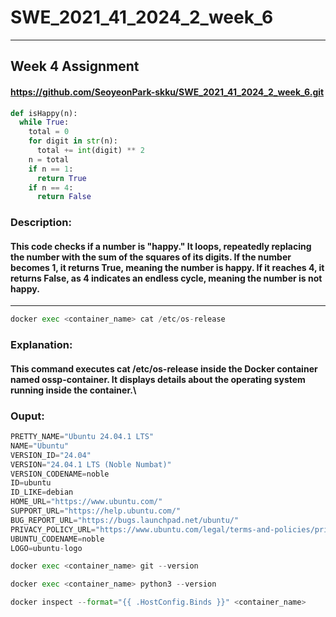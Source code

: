 # SWE_2021_41_2024_2_week_6
---
## Week 4 Assignment
#### https://github.com/SeoyeonPark-skku/SWE_2021_41_2024_2_week_6.git
```python
def isHappy(n):
  while True:
    total = 0
    for digit in str(n):
      total += int(digit) ** 2
    n = total
    if n == 1:
      return True
    if n == 4:
      return False
```
### Description: 
#### This code checks if a number is "happy." It loops, repeatedly replacing the number with the sum of the squares of its digits. If the number becomes 1, it returns True, meaning the number is happy. If it reaches 4, it returns False, as 4 indicates an endless cycle, meaning the number is not happy.

---
```python
docker exec <container_name> cat /etc/os-release
```
### Explanation: 
#### This command executes cat /etc/os-release inside the Docker container named ossp-container. It displays details about the operating system running inside the container.\
### Ouput:
```python
PRETTY_NAME="Ubuntu 24.04.1 LTS"
NAME="Ubuntu"
VERSION_ID="24.04"
VERSION="24.04.1 LTS (Noble Numbat)"
VERSION_CODENAME=noble
ID=ubuntu
ID_LIKE=debian
HOME_URL="https://www.ubuntu.com/"
SUPPORT_URL="https://help.ubuntu.com/"
BUG_REPORT_URL="https://bugs.launchpad.net/ubuntu/"
PRIVACY_POLICY_URL="https://www.ubuntu.com/legal/terms-and-policies/privacy-policy"
UBUNTU_CODENAME=noble
LOGO=ubuntu-logo
```
```python
docker exec <container_name> git --version
```

```python
docker exec <container_name> python3 --version
```

```python
docker inspect --format="{{ .HostConfig.Binds }}" <container_name>
```
